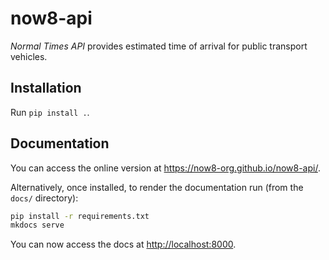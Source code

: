 # now8-api

*Normal Times API* provides estimated time of arrival for public transport
vehicles.

## Installation

Run `pip install .`.

## Documentation

You can access the online version at <https://now8-org.github.io/now8-api/>.

Alternatively, once installed, to render the documentation
run (from the `docs/` directory):

```bash
pip install -r requirements.txt
mkdocs serve
```

You can now access the docs at <http://localhost:8000>.
